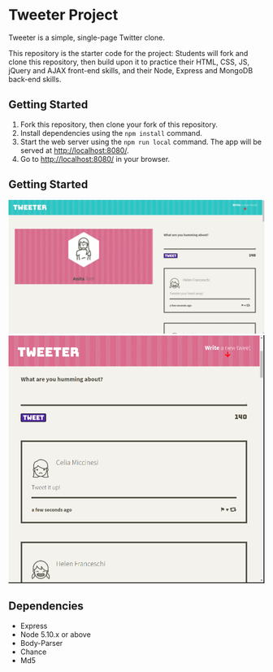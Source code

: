 # Tweeter Project

Tweeter is a simple, single-page Twitter clone.

This repository is the starter code for the project: Students will fork and clone this repository, then build upon it to practice their HTML, CSS, JS, jQuery and AJAX front-end skills, and their Node, Express and MongoDB back-end skills.

## Getting Started

1. Fork this repository, then clone your fork of this repository.
2. Install dependencies using the `npm install` command.
3. Start the web server using the `npm run local` command. The app will be served at <http://localhost:8080/>.
4. Go to <http://localhost:8080/> in your browser.


## Getting Started

![""Screenshot of Desktop view page"](https://github.com/zorromark/tweeter/blob/master/docs/Tweeter_desktopView.jpg)
!["Screenshot of Mobile view page""](https://github.com/zorromark/tweeter/blob/master/docs/Tweeter_mobileView.png)


## Dependencies

- Express
- Node 5.10.x or above
- Body-Parser
- Chance
- Md5
